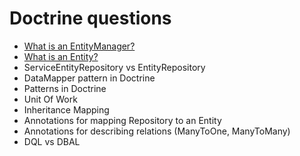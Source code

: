 # Doctrine questions
- [What is an EntityManager?](https://github.com/glaphire/interview_questions_and_answers/blob/main/src/doctrine/answers/what_is_an_entity_manager.md)
- [What is an Entity?](https://github.com/glaphire/interview_questions_and_answers/blob/main/src/doctrine/answers/what_is_an_entity.md)
- ServiceEntityRepository vs EntityRepository
- DataMapper pattern in Doctrine
- Patterns in Doctrine
- Unit Of Work
- Inheritance Mapping
- Annotations for mapping Repository to an Entity
- Annotations for describing relations (ManyToOne, ManyToMany)
- DQL vs DBAL